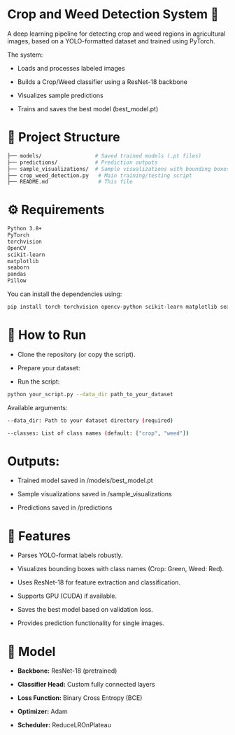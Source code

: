 # Crop and Weed Detection System 🌱

A deep learning pipeline for detecting crop and weed regions in agricultural images, based on a YOLO-formatted dataset and trained using PyTorch.

The system:

- Loads and processes labeled images

- Builds a Crop/Weed classifier using a ResNet-18 backbone

- Visualizes sample predictions

- Trains and saves the best model (best_model.pt)

# 📂 Project Structure
```bash
├── models/                 # Saved trained models (.pt files)
├── predictions/            # Prediction outputs
├── sample_visualizations/  # Sample visualizations with bounding boxes
├── crop_weed_detection.py   # Main training/testing script
├── README.md                # This file
```

# ⚙️ Requirements
```bash
Python 3.8+
PyTorch
torchvision
OpenCV
scikit-learn
matplotlib
seaborn
pandas
Pillow
```

You can install the dependencies using:
```bash
pip install torch torchvision opencv-python scikit-learn matplotlib seaborn pandas Pillow
```

# 🚀 How to Run

- Clone the repository (or copy the script).

- Prepare your dataset:

- Run the script:

```bash
python your_script.py --data_dir path_to_your_dataset
```

Available arguments:
```bash
--data_dir: Path to your dataset directory (required)

--classes: List of class names (default: ["crop", "weed"])
```

# Outputs:

- Trained model saved in /models/best_model.pt

- Sample visualizations saved in /sample_visualizations

- Predictions saved in /predictions

# 📸 Features

- Parses YOLO-format labels robustly.

- Visualizes bounding boxes with class names (Crop: Green, Weed: Red).

- Uses ResNet-18 for feature extraction and classification.

- Supports GPU (CUDA) if available.

- Saves the best model based on validation loss.

- Provides prediction functionality for single images.

# 🧠 Model

- **Backbone:** ResNet-18 (pretrained)

- **Classifier Head:** Custom fully connected layers

- **Loss Function:** Binary Cross Entropy (BCE)

- **Optimizer:** Adam

- **Scheduler:** ReduceLROnPlateau


